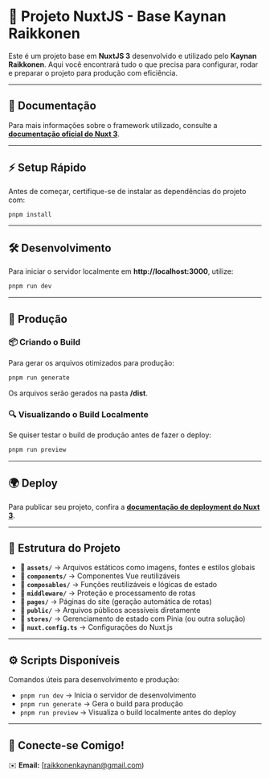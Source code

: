 # 🚀 Projeto NuxtJS - Base Kaynan Raikkonen

Este é um projeto base em **NuxtJS 3** desenvolvido e utilizado pelo **Kaynan Raikkonen**. Aqui você encontrará tudo o que precisa para configurar, rodar e preparar o projeto para produção com eficiência.

---

## 📖 Documentação

Para mais informações sobre o framework utilizado, consulte a **[documentação oficial do Nuxt 3](https://nuxt.com/docs/getting-started/introduction)**.

---

## ⚡ Setup Rápido

Antes de começar, certifique-se de instalar as dependências do projeto com:

```sh
pnpm install
```

---

## 🛠️ Desenvolvimento

Para iniciar o servidor localmente em **http://localhost:3000**, utilize:

```sh
pnpm run dev
```

---

## 🚀 Produção

### 📦 Criando o Build

Para gerar os arquivos otimizados para produção:

```sh
pnpm run generate
```

Os arquivos serão gerados na pasta **/dist**.

### 🔍 Visualizando o Build Localmente

Se quiser testar o build de produção antes de fazer o deploy:

```sh
pnpm run preview
```

---

## 🌍 Deploy

Para publicar seu projeto, confira a **[documentação de deployment do Nuxt 3](https://nuxt.com/docs/getting-started/deployment)**.

---

## 📂 Estrutura do Projeto

- 📁 **`assets/`** → Arquivos estáticos como imagens, fontes e estilos globais
- 📁 **`components/`** → Componentes Vue reutilizáveis
- 📁 **`composables/`** → Funções reutilizáveis e lógicas de estado
- 📁 **`middleware/`** → Proteção e processamento de rotas
- 📁 **`pages/`** → Páginas do site (geração automática de rotas)
- 📁 **`public/`** → Arquivos públicos acessíveis diretamente
- 📁 **`stores/`** → Gerenciamento de estado com Pinia (ou outra solução)
- 📝 **`nuxt.config.ts`** → Configurações do Nuxt.js

---

## ⚙️ Scripts Disponíveis

Comandos úteis para desenvolvimento e produção:

- `pnpm run dev` → Inicia o servidor de desenvolvimento
- `pnpm run generate` → Gera o build para produção
- `pnpm run preview` → Visualiza o build localmente antes do deploy

---

## 🔗 Conecte-se Comigo!

✉️ **Email:** [raikkonenkaynan@gmail.com)
